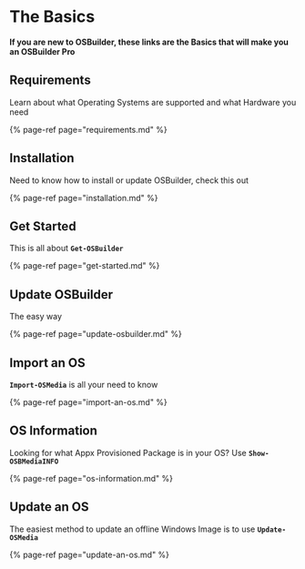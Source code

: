 # The Basics

**If you are new to OSBuilder, these links are the Basics that will make you an OSBuilder Pro**

## Requirements

Learn about what Operating Systems are supported and what Hardware you need

{% page-ref page="requirements.md" %}

## Installation

Need to know how to install or update OSBuilder, check this out

{% page-ref page="installation.md" %}

## Get Started

This is all about **`Get-OSBuilder`**

{% page-ref page="get-started.md" %}

## Update OSBuilder

The easy way

{% page-ref page="update-osbuilder.md" %}

## Import an OS

**`Import-OSMedia`** is all your need to know

{% page-ref page="import-an-os.md" %}

## OS Information

Looking for what Appx Provisioned Package is in your OS?  Use **`Show-OSBMediaINFO`**

{% page-ref page="os-information.md" %}

## Update an OS

The easiest method to update an offline Windows Image is to use **`Update-OSMedia`**

{% page-ref page="update-an-os.md" %}

